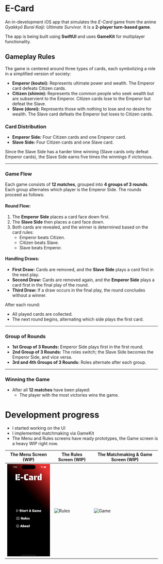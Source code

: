 # E-Card
An in-development iOS app that simulates the *E-Card* game from the anime *Gyakkyō Burai Kaiji: Ultimate Survivor*. It is a **2-player turn-based game**.


The app is being built using **SwiftUI** and uses **GameKit** for multiplayer functionality.

## Gameplay Rules

The game is centered around three types of cards, each symbolizing a role in a simplified version of society:

- **Emperor (koutei):** Represents ultimate power and wealth. The Emperor card defeats Citizen cards.
- **Citizen (shimin):** Represents the common people who seek wealth but are subservient to the Emperor. Citizen cards lose to the Emperor but defeat the Slave.
- **Slave (dorei):** Represents those with nothing to lose and no desire for wealth. The Slave card defeats the Emperor but loses to Citizen cards.

### Card Distribution
- **Emperor Side:** Four Citizen cards and one Emperor card.
- **Slave Side:** Four Citizen cards and one Slave card.

Since the Slave Side has a harder time winning (Slave cards only defeat Emperor cards), the Slave Side earns five times the winnings if victorious.

---

### Game Flow
Each game consists of **12 matches**, grouped into **4 groups of 3 rounds**. Each group alternates which player is the Emperor Side. The rounds proceed as follows:

#### Round Flow:
1. The **Emperor Side** places a card face down first.
2. The **Slave Side** then places a card face down.
3. Both cards are revealed, and the winner is determined based on the card rules:
   - Emperor beats Citizen.
   - Citizen beats Slave.
   - Slave beats Emperor.

#### Handling Draws:
- **First Draw:** Cards are removed, and the **Slave Side** plays a card first in the next play.
- **Second Draw:** Cards are removed again, and the **Emperor Side** plays a card first in the final play of the round.
- **Third Draw:** If a draw occurs in the final play, the round concludes without a winner.

After each round:
- All played cards are collected.
- The next round begins, alternating which side plays the first card.

---

### Group of Rounds
- **1st Group of 3 Rounds:** Emperor Side plays first in the first round.
- **2nd Group of 3 Rounds:** The roles switch; the Slave Side becomes the Emperor Side, and vice versa.
- **3rd and 4th Groups of 3 Rounds:** Roles alternate after each group.

---

### Winning the Game
- After all **12 matches** have been played:
  - The player with the most victories wins the game.

# Development progress
- I started working on the UI
- I implemented matchmaking via GameKit
- The Menu and Rules screens have ready prototypes, the Game screen is a heavy WIP right now.

| The Menu Screen (WIP) | The Rules Screen (WIP) | The Matchmaking & Game Screen (WIP) |
|----------------------|----------------------|----------------------|
| <img src="Media/MenuWIP.png" alt="Menu" width="200"> | <img src="Media/RulesWIP.gif" alt="Rules" width="200"> | <img src="Media/Game+MatchmakingWIP.gif" alt="Game" width="200"> |

